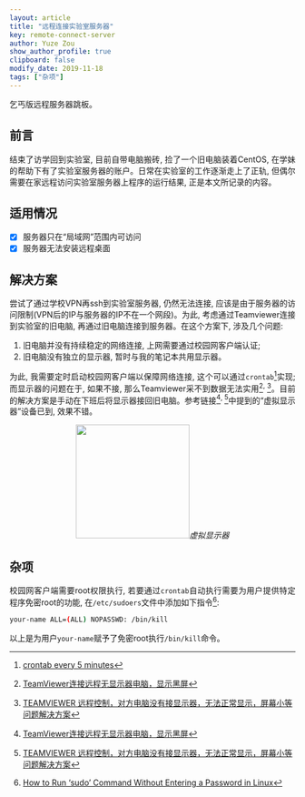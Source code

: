 ```yaml
---
layout: article
title: "远程连接实验室服务器"
key: remote-connect-server
author: Yuze Zou
show_author_profile: true
clipboard: false
modify_date: 2019-11-18
tags: ["杂项"]
---
```


乞丐版远程服务器跳板。 <!--more-->

<div style="margin: 0 auto;" align="justify" markdown="1">

## 前言

结束了访学回到实验室, 目前自带电脑搬砖, 捡了一个旧电脑装着CentOS, 在学妹的帮助下有了实验室服务器的账户。日常在实验室的工作逐渐走上了正轨, 但偶尔需要在家远程访问实验室服务器上程序的运行结果, 正是本文所记录的内容。

## 适用情况

- [x] 服务器只在“局域网”范围内可访问
- [x] 服务器无法安装远程桌面

## 解决方案

尝试了通过学校VPN再ssh到实验室服务器, 仍然无法连接, 应该是由于服务器的访问限制(VPN后的IP与服务器的IP不在一个网段)。为此, 考虑通过Teamviewer连接到实验室的旧电脑, 再通过旧电脑连接到服务器。在这个方案下, 涉及几个问题: 

1. 旧电脑并没有持续稳定的网络连接, 上网需要通过校园网客户端认证; 
2. 旧电脑没有独立的显示器, 暂时与我的笔记本共用显示器。

为此, 我需要定时启动校园网客户端以保障网络连接, 这个可以通过`crontab`[^3]实现; 而显示器的问题在于, 如果不接, 那么Teamviewer采不到数据无法实用[^1]<sup>, </sup>[^2]。目前的解决方案是手动在下班后将显示器接回旧电脑。参考链接[^1]<sup>, </sup>[^2]中提到的“虚拟显示器”设备已到, 效果不错。

<div style="margin: 0 auto;" align="center" markdown="1">
<img src="https://img.be-my-only.xyz/remote-connect-server.png" class="shadow rounded" width="200px"><em>虚拟显示器</em>
</div>

## 杂项

校园网客户端需要root权限执行, 若要通过`crontab`自动执行需要为用户提供特定程序免密root的功能, 在`/etc/sudoers`文件中添加如下指令[^4]:

```bash
your-name ALL=(ALL) NOPASSWD: /bin/kill
```

以上是为用户`your-name`赋予了免密root执行`/bin/kill`命令。

</div>

[^1]: [TeamViewer连接远程无显示器电脑，显示黑屏](https://bbs.et8.net/bbs/showthread.php?t=1356746)
[^2]: [TEAMVIEWER 远程控制，对方电脑没有接显示器，无法正常显示，屏幕小等问题解决方案](https://www.remoteaps.com/blog/602)
[^3]: [crontab every 5 minutes](https://crontab.guru/every-5-minutes)
[^4]: [How to Run ‘sudo’ Command Without Entering a Password in Linux](https://www.tecmint.com/run-sudo-command-without-password-linux/)